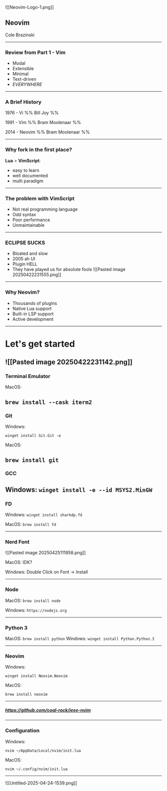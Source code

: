 
![[Neovim-Logo-1.png]]


## Neovim
Cole Brazinski

---

### Review from Part 1 - Vim
- Modal
- Extensible
- Minimal
- Text-driven
- *EVERYWHERE*
---

### A Brief History
<split>
1976 - Vi
%% Bill  Joy %%

1991 - Vim 
%% Bram Moolenaar %%

2014 - Neovim
%% Bram Moolenaar %%
</split>

---

### Why fork in the first place?

**Lua** > **VimScript**:

- easy to learn
- well documented
- multi paradigm 

---

### The problem with VimScript
- Not real programming language
- Odd syntax
- Poor performance
- Unmaintainable 

---

### ECLIPSE SUCKS
- Bloated and slow
- 2005 ah UI
- Plugin HELL
- They have played us for absolute fools
![[Pasted image 20250422231555.png]]
---

### Why Neovim?
- Thousands of plugins
- Native Lua support
- Built-in LSP support
- Active development

---

# Let's get started


![[Pasted image 20250422231142.png]]
---

### Terminal Emulator

<split>
MacOS: 

`brew install --cask iterm2`
</split>
---

### Git

<split>
Windows:

`winget install Git.Git -e`
</split>

<split>
MacOS: 

`brew install git`
</split>
---

### GCC
Windows:
`winget install -e --id MSYS2.MinGW`
---

### FD
Windows: `winget install sharkdp.fd`

MacOS: `brew install fd`

---

### Nerd Font

![[Pasted image 20250425111958.png]]

MacOS: IDK?

Windows: Double Click on Font -> Install

---
### Node

MacOS: `brew install node`

Windows: `https://nodejs.org`

---
### Python 3

MacOS: `brew install python`
Windows: `winget install Python.Python.3`

---
### Neovim

<split>
Windows:

`winget install Neovim.Neovim`
</split>

<split>
MacOS: 

`brew install neovim`
</split>

---

##### https://github.com/coal-rock/ieee-nvim

---

### Configuration

<split>
Windows:

`nvim ~/AppData/Local/nvim/init.lua`
</split>

<split>
MacOS: 

`nvim ~/.config/nvim/init.lua`
</split>

---

![[Untitled-2025-04-24-1539.png]]